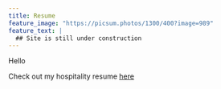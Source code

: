 ```yaml
---
title: Resume
feature_image: "https://picsum.photos/1300/400?image=989"
feature_text: |
  ## Site is still under construction 
---
```

Hello

Check out my hospitality resume [here](hospitality_resume.md)

